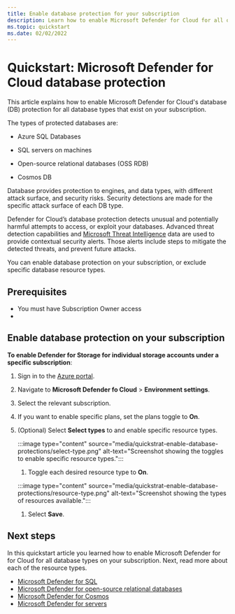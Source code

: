 ```yaml
---
title: Enable database protection for your subscription
description: Learn how to enable Microsoft Defender for Cloud for all of you database types for your entire subscription. 
ms.topic: quickstart
ms.date: 02/02/2022
---
```


# Quickstart: Microsoft Defender for Cloud database protection

This article explains how to enable Microsoft Defender for Cloud's database (DB) protection for all database types that exist on your subscription.

The types of protected databases are: 

- Azure SQL Databases 

- SQL servers on machines 

- Open-source relational databases (OSS RDB) 

- Cosmos DB

Database provides protection to engines, and data types, with different attack surface, and security risks. Security detections are made for the specific attack surface of each DB type.  

Defender for Cloud’s database protection detects unusual and potentially harmful attempts to access, or exploit your databases. Advanced threat detection capabilities and [Microsoft Threat Intelligence](https://www.microsoft.com/insidetrack/microsoft-uses-threat-intelligence-to-protect-detect-and-respond-to-threats) data are used to provide contextual security alerts. Those alerts include steps to mitigate the detected threats, and prevent future attacks. 

You can enable database protection on your subscription, or exclude specific database resource types. 

## Prerequisites

- You must have Subscription Owner access
- 

## Enable database protection on your subscription

**To enable Defender for Storage for individual storage accounts under a specific subscription**:

1. Sign in to the [Azure portal](https://ms.portal.azure.com).

1. Navigate to **Microsoft Defender fo Cloud** > **Environment settings**.

1. Select the relevant subscription.

1. If you want to enable specific plans, set the plans toggle to **On**.

1. (Optional) Select **Select types** to and enable specific resource types.

    :::image type="content" source="media/quickstrat-enable-database-protections/select-type.png" alt-text="Screenshot showing the toggles to enable specific resource types.":::

    1. Toggle each desired resource type to **On**.
    
    :::image type="content" source="media/quickstrat-enable-database-protections/resource-type.png" alt-text="Screenshot showing the types of resources available.":::

    1. Select **Save**.

## Next steps

In this quickstart article you learned how to enable Microsoft Defender for for Cloud for all database types on your subscription. Next, read more about each of the resource types.

- [Microsoft Defender for SQL](defender-for-sql-introduction.md)
- [Microsoft Defender for open-source relational databases](defender-for-databases-introduction.md)
- [Microsoft Defender for Cosmos](concept-defender-for-cosmos.md)
- [Microsoft Defender for servers](defender-for-servers-introduction.md)
